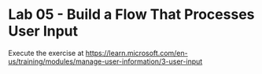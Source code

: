 # Lab 05 - Build a Flow That Processes User Input

Execute the exercise at <https://learn.microsoft.com/en-us/training/modules/manage-user-information/3-user-input>
